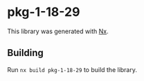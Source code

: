 # pkg-1-18-29

This library was generated with [Nx](https://nx.dev).

## Building

Run `nx build pkg-1-18-29` to build the library.
